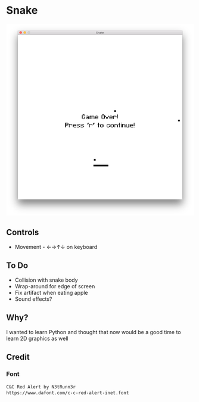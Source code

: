 # Snake

![Screenshot of Snake](resources/screenshot.png?raw=true "Screenshot of Snake")

## Controls
* Movement - ←→↑↓ on keyboard

## To Do
* Collision with snake body
* Wrap-around for edge of screen
* Fix artifact when eating apple
* Sound effects?

## Why?
I wanted to learn Python and thought that now would be a good time to learn 2D graphics as well

## Credit
### Font
    C&C Red Alert by N3tRunn3r
    https://www.dafont.com/c-c-red-alert-inet.font